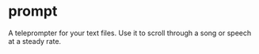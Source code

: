 prompt
======

A teleprompter for your text files. Use it to scroll through a song or speech at a steady rate.
